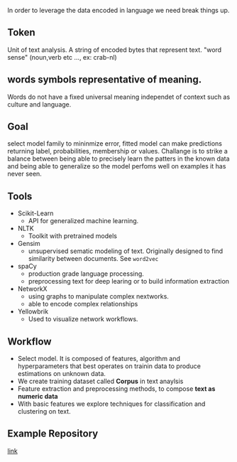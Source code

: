 In order to leverage the data encoded in language we need break things up.

## Token
Unit of text analysis. A string of encoded bytes that represent text. "word sense" (noun,verb etc ..., ex: crab-nl)

## words symbols representative of meaning.
Words do not have a fixed universal meaning independet of context such as culture and language.

## Goal
select model family to mininmize error, fitted model can make predictions returning label, probabilities, membership or values. Challange is to strike a balance between being able to precisely learn the patters in the known data and being able to generalize so the model perfoms well on examples it has never seen.

## Tools
- Scikit-Learn
  - API for generalized machine learning.
- NLTK
  - Toolkit with pretrained models
- Gensim
  - unsupervised sematic modeling of text. Originally designed to find similarity between documents. See `word2vec`
- spaCy
  - production grade language processing.
  - preprocessing text for deep learing or to build information extraction
- NetworkX
  - using graphs to manipulate complex nextworks.
  - able to encode complex relationships
- Yellowbrik
  - Used to visualize network workflows.

## Workflow
- Select model. It is composed of features, algorithm and hyperparameters that best operates on trainin data to produce estimations on unknown data.
- We create training dataset called **Corpus** in text anaylsis
- Feature extraction and preprocessing methods, to compose **text as numeric data**
- With basic features we explore techniques for classification and clustering on text.

## Example Repository
[link](https://github.com/foxbook/atap)